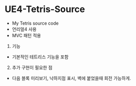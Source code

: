 # UE4-Tetris-Source
* My Tetris source code
* 언리얼4 사용
* MVC 패턴 적용

1. 기능
* 기본적인 테트리스 기능을 포함

2. 추가 구현이 필요한 점
* 다음 블록 미리보기, 낙하지점 표시, 벽에 붙었을때 회전 가능하게.
